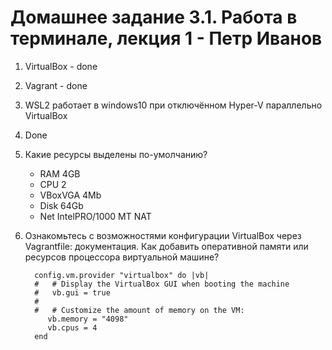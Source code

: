 <h1>Домашнее задание 3.1. Работа в терминале, лекция 1 - Петр Иванов</h1>

1. VirtualBox - done
2. Vagrant - done
3. WSL2 работает в windows10 при отключённом Hyper-V параллельно VirtualBox
4. Done

5. Какие ресурсы выделены по-умолчанию?
	- RAM 4GB
	- CPU 2
	- VBoxVGA 4Mb
	- Disk 64Gb
	- Net IntelPRO/1000 MT NAT
 
6. Ознакомьтесь с возможностями конфигурации VirtualBox через Vagrantfile: документация. Как добавить оперативной памяти или ресурсов процессора виртуальной машине?

	~~~
	  config.vm.provider "virtualbox" do |vb|
	  #   # Display the VirtualBox GUI when booting the machine
	  #   vb.gui = true
	  #
	  #   # Customize the amount of memory on the VM:
		 vb.memory = "4098"
		 vb.cpus = 4
	  end
	~~~